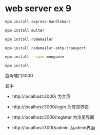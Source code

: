 # web server ex 9
```bash
npm install express-handlebars

npm install multer

npm install nodemailer

npm install nodemailer-smtp-transport

npm install --save mongoose

npm install 

```

监听端口3000

其中

- http://localhost:3000/ 为主页

- http://localhost:3000/login 为登录界面

- http://localhost:3000/register 为注册界面

- http://localhost:3000/admin 为admin界面
